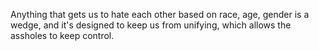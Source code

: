 Anything that gets us to hate each other based on race, age, gender is a wedge, and it's designed to keep us from unifying, which allows the assholes to keep control.
